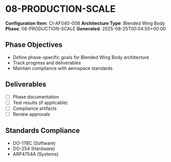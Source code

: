 # 08-PRODUCTION-SCALE

**Configuration Item**: CI-AF040-008
**Architecture Type**: Blended Wing Body
**Phase**: 08-PRODUCTION-SCALE
**Generated**: 2025-08-25T00:04:50+00:00

## Phase Objectives
- Define phase-specific goals for Blended Wing Body architecture
- Track progress and deliverables
- Maintain compliance with aerospace standards

## Deliverables
- [ ] Phase documentation
- [ ] Test results (if applicable)
- [ ] Compliance artifacts
- [ ] Review approvals

## Standards Compliance
- DO-178C (Software)
- DO-254 (Hardware)
- ARP4754A (Systems)
